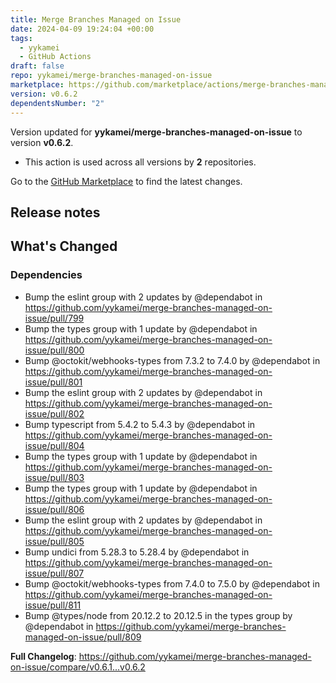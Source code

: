 ```yaml
---
title: Merge Branches Managed on Issue
date: 2024-04-09 19:24:04 +00:00
tags:
  - yykamei
  - GitHub Actions
draft: false
repo: yykamei/merge-branches-managed-on-issue
marketplace: https://github.com/marketplace/actions/merge-branches-managed-on-issue
version: v0.6.2
dependentsNumber: "2"
---
```



Version updated for **yykamei/merge-branches-managed-on-issue** to version **v0.6.2**.
- This action is used across all versions by **2** repositories.

Go to the [GitHub Marketplace](https://github.com/marketplace/actions/merge-branches-managed-on-issue) to find the latest changes.

## Release notes

<!-- Release notes generated using configuration in .github/release.yml at main -->

## What's Changed
### Dependencies
* Bump the eslint group with 2 updates by @dependabot in https://github.com/yykamei/merge-branches-managed-on-issue/pull/799
* Bump the types group with 1 update by @dependabot in https://github.com/yykamei/merge-branches-managed-on-issue/pull/800
* Bump @octokit/webhooks-types from 7.3.2 to 7.4.0 by @dependabot in https://github.com/yykamei/merge-branches-managed-on-issue/pull/801
* Bump the eslint group with 2 updates by @dependabot in https://github.com/yykamei/merge-branches-managed-on-issue/pull/802
* Bump typescript from 5.4.2 to 5.4.3 by @dependabot in https://github.com/yykamei/merge-branches-managed-on-issue/pull/804
* Bump the types group with 1 update by @dependabot in https://github.com/yykamei/merge-branches-managed-on-issue/pull/803
* Bump the types group with 1 update by @dependabot in https://github.com/yykamei/merge-branches-managed-on-issue/pull/806
* Bump the eslint group with 2 updates by @dependabot in https://github.com/yykamei/merge-branches-managed-on-issue/pull/805
* Bump undici from 5.28.3 to 5.28.4 by @dependabot in https://github.com/yykamei/merge-branches-managed-on-issue/pull/807
* Bump @octokit/webhooks-types from 7.4.0 to 7.5.0 by @dependabot in https://github.com/yykamei/merge-branches-managed-on-issue/pull/811
* Bump @types/node from 20.12.2 to 20.12.5 in the types group by @dependabot in https://github.com/yykamei/merge-branches-managed-on-issue/pull/809


**Full Changelog**: https://github.com/yykamei/merge-branches-managed-on-issue/compare/v0.6.1...v0.6.2
